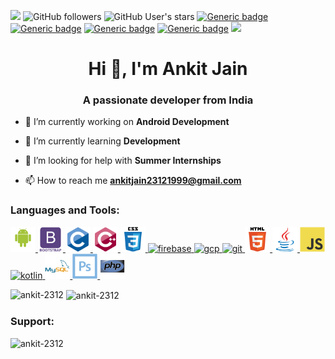 ![](https://komarev.com/ghpvc/?username=ankit-2312&label=PROFILE+VIEWS)
![GitHub followers](https://img.shields.io/github/followers/ankit-2312?label=FOLLOWERS&logo=GitHub)
![GitHub User's stars](https://img.shields.io/github/stars/ankit-2312?color=yellow&logo=github)
[![Generic badge](https://img.shields.io/badge/TWITTER-%40Ankit__2399-blue?logo=twitter)](https://shields.io/)
[![Generic badge](https://img.shields.io/badge/Codechef-ankit__23__99-yellowgreen?logo=codechef)](https://shields.io/)
[![Generic badge](https://img.shields.io/badge/DEVELOPER-Android-Green?logo=Android-Studio)](https://shields.io/)
[![Generic badge](https://img.shields.io/badge/DESIGNER-Graphics-success?logo=Adobe-Photoshop)](https://shields.io/)
![](images/android_developer.png)


<h1 align="center">Hi 👋, I'm Ankit Jain</h1>
<h3 align="center">A passionate developer from India</h3>

<!--
<p align="left"> <a href="https://twitter.com/ankit_2399" target="blank"><img src="https://img.shields.io/twitter/follow/ankit_2399?logo=twitter&style=for-the-badge" alt="ankit_2399" /></a> </p>
-->

- 🔭 I’m currently working on **Android Development**

- 🌱 I’m currently learning **Development**

- 🤝 I’m looking for help with **Summer Internships**

- 📫 How to reach me **ankitjain23121999@gmail.com**

<!--
<h3 align="left">Connect with me:</h3>
<p align="left">
<a href="https://dev.to/https://dev.to/ankit2312" target="blank"><img align="center" src="https://cdn.jsdelivr.net/npm/simple-icons@3.0.1/icons/dev-dot-to.svg" alt="https://dev.to/ankit2312" height="30" width="40" /></a>
<a href="https://twitter.com/@ankit_2399" target="blank"><img align="center" src="https://raw.githubusercontent.com/rahuldkjain/github-profile-readme-generator/neutral-icons/src/images/icons/Social/twitter.svg" alt="ankit_2399" height="30" width="40" /></a>
<a href="https://linkedin.com/in/ankitjain-709607171" target="blank"><img align="center" src="https://raw.githubusercontent.com/rahuldkjain/github-profile-readme-generator/neutral-icons/src/images/icons/Social/linked-in-alt.svg" alt="ankitjain-709607171" height="30" width="40" /></a>
<a href="https://fb.com/@ankit.jain8178" target="blank"><img align="center" src="https://raw.githubusercontent.com/rahuldkjain/github-profile-readme-generator/neutral-icons/src/images/icons/Social/facebook.svg" alt="@ankit.jain8178" height="30" width="40" /></a>
<a href="https://instagram.com/ankit___jain__" target="blank"><img align="center" src="https://raw.githubusercontent.com/rahuldkjain/github-profile-readme-generator/neutral-icons/src/images/icons/Social/instagram.svg" alt="ankit___jain__" height="30" width="40" /></a>
<a href="https://www.codechef.com/users/ankit_23_99" target="blank"><img align="center" src="https://cdn.jsdelivr.net/npm/simple-icons@3.1.0/icons/codechef.svg" alt="ankit_23_99" height="30" width="40" /></a>
<a href="https://www.hackerrank.com/ankitjain2312191" target="blank"><img align="center" src="https://raw.githubusercontent.com/rahuldkjain/github-profile-readme-generator/neutral-icons/src/images/icons/Social/hackerrank.svg" alt="ankitjain2312191" height="30" width="40" /></a>
<a href="https://codeforces.com/profile/ankitjain23121999" target="blank"><img align="center" src="https://cdn.jsdelivr.net/npm/simple-icons@3.0.1/icons/codeforces.svg" alt="ankitjain23121999" height="30" width="40" /></a>
<a href="https://www.leetcode.com/ankit__jain" target="blank"><img align="center" src="https://raw.githubusercontent.com/rahuldkjain/github-profile-readme-generator/neutral-icons/src/images/icons/Social/leet-code.svg" alt="ankit__jain" height="30" width="40" /></a>
<a href="https://www.hackerearth.com/@a__j" target="blank"><img align="center" src="https://raw.githubusercontent.com/rahuldkjain/github-profile-readme-generator/neutral-icons/src/images/icons/Social/hackerearth.svg" alt="@a__j" height="30" width="40" /></a>
<a href="https://auth.geeksforgeeks.org/user/ankitjain23121999/profile" target="blank"><img align="center" src="https://raw.githubusercontent.com/rahuldkjain/github-profile-readme-generator/neutral-icons/src/images/icons/Social/geeks-for-geeks.svg" alt="ankitjain23121999/profile" height="30" width="40" /></a>
</p>
-->

<h3 align="left">Languages and Tools:</h3>
<p align="left"> <a href="https://developer.android.com" target="_blank"> <img src="https://raw.githubusercontent.com/devicons/devicon/master/icons/android/android-original-wordmark.svg" alt="android" width="40" height="40"/> </a> <a href="https://getbootstrap.com" target="_blank"> <img src="https://raw.githubusercontent.com/devicons/devicon/master/icons/bootstrap/bootstrap-plain-wordmark.svg" alt="bootstrap" width="40" height="40"/> </a> <a href="https://www.cprogramming.com/" target="_blank"> <img src="https://raw.githubusercontent.com/devicons/devicon/master/icons/c/c-original.svg" alt="c" width="40" height="40"/> </a> <a href="https://www.w3schools.com/cpp/" target="_blank"> <img src="https://raw.githubusercontent.com/devicons/devicon/master/icons/cplusplus/cplusplus-original.svg" alt="cplusplus" width="40" height="40"/> </a> <a href="https://www.w3schools.com/css/" target="_blank"> <img src="https://raw.githubusercontent.com/devicons/devicon/master/icons/css3/css3-original-wordmark.svg" alt="css3" width="40" height="40"/> </a> <a href="https://firebase.google.com/" target="_blank"> <img src="https://www.vectorlogo.zone/logos/firebase/firebase-icon.svg" alt="firebase" width="40" height="40"/> </a> <a href="https://cloud.google.com" target="_blank"> <img src="https://www.vectorlogo.zone/logos/google_cloud/google_cloud-icon.svg" alt="gcp" width="40" height="40"/> </a> <a href="https://git-scm.com/" target="_blank"> <img src="https://www.vectorlogo.zone/logos/git-scm/git-scm-icon.svg" alt="git" width="40" height="40"/> </a> <a href="https://www.w3.org/html/" target="_blank"> <img src="https://raw.githubusercontent.com/devicons/devicon/master/icons/html5/html5-original-wordmark.svg" alt="html5" width="40" height="40"/> </a>  <a href="https://www.java.com" target="_blank"> <img src="https://raw.githubusercontent.com/devicons/devicon/master/icons/java/java-original.svg" alt="java" width="40" height="40"/> </a> <a href="https://developer.mozilla.org/en-US/docs/Web/JavaScript" target="_blank"> <img src="https://raw.githubusercontent.com/devicons/devicon/master/icons/javascript/javascript-original.svg" alt="javascript" width="40" height="40"/> </a> <a href="https://kotlinlang.org" target="_blank"> <img src="https://www.vectorlogo.zone/logos/kotlinlang/kotlinlang-icon.svg" alt="kotlin" width="40" height="40"/> </a> <a href="https://www.mysql.com/" target="_blank"> <img src="https://raw.githubusercontent.com/devicons/devicon/master/icons/mysql/mysql-original-wordmark.svg" alt="mysql" width="40" height="40"/> </a> <a href="https://www.photoshop.com/en" target="_blank"> <img src="https://raw.githubusercontent.com/devicons/devicon/master/icons/photoshop/photoshop-line.svg" alt="photoshop" width="40" height="40"/> </a> <a href="https://www.php.net" target="_blank"> <img src="https://raw.githubusercontent.com/devicons/devicon/master/icons/php/php-original.svg" alt="php" width="40" height="40"/> </a </p>

<p><img align="left" src="https://github-readme-stats.vercel.app/api/top-langs?username=ankit-2312&show_icons=true&locale=en&layout=compact" alt="ankit-2312" /></p>

<p>&nbsp;<img align="center" src="https://github-readme-stats.vercel.app/api?username=ankit-2312&show_icons=true&locale=en" alt="ankit-2312" /></p>



<h3 align="left">Support:</h3>
<p><a href="https://www.buymeacoffee.com/ankit-2312"> <img align="left" src="https://cdn.buymeacoffee.com/buttons/v2/default-yellow.png" height="50" width="210" alt="ankit-2312" /></a></p><br><br>


